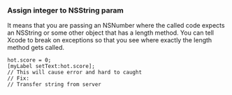 ### Assign integer to NSString param

It means that you are passing an NSNumber where the called code expects an NSString or some other object that has a length method. You can tell Xcode to break on exceptions so that you see where exactly the length method gets called.

	hot.score = 0;
	[myLabel setText:hot.score];
	// This will cause error and hard to caught
	// Fix:
	// Transfer string from server